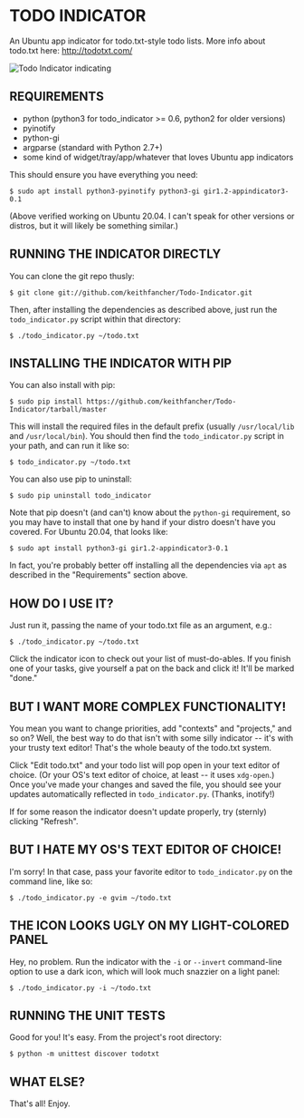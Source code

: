 TODO INDICATOR
==============

An Ubuntu app indicator for todo.txt-style todo lists. More info about todo.txt
here: http://todotxt.com/

![Todo Indicator indicating](https://raw.github.com/keithfancher/Todo-Indicator/master/todo_indicator_shot.png)


REQUIREMENTS
------------
* python (python3 for todo_indicator >= 0.6, python2 for older versions)
* pyinotify
* python-gi
* argparse (standard with Python 2.7+)
* some kind of widget/tray/app/whatever that loves Ubuntu app indicators

This should ensure you have everything you need:

    $ sudo apt install python3-pyinotify python3-gi gir1.2-appindicator3-0.1 

(Above verified working on Ubuntu 20.04. I can't speak for other versions or
distros, but it will likely be something similar.)


RUNNING THE INDICATOR DIRECTLY
------------------------------
You can clone the git repo thusly:

    $ git clone git://github.com/keithfancher/Todo-Indicator.git

Then, after installing the dependencies as described above, just run the
`todo_indicator.py` script within that directory:

    $ ./todo_indicator.py ~/todo.txt


INSTALLING THE INDICATOR WITH PIP
---------------------------------
You can also install with pip:

    $ sudo pip install https://github.com/keithfancher/Todo-Indicator/tarball/master

This will install the required files in the default prefix (usually
`/usr/local/lib` and `/usr/local/bin`). You should then find the
`todo_indicator.py` script in your path, and can run it like so:

    $ todo_indicator.py ~/todo.txt

You can also use pip to uninstall:

    $ sudo pip uninstall todo_indicator

Note that pip doesn't (and can't) know about the `python-gi` requirement, so
you may have to install that one by hand if your distro doesn't have you
covered. For Ubuntu 20.04, that looks like:

    $ sudo apt install python3-gi gir1.2-appindicator3-0.1 

In fact, you're probably better off installing all the dependencies via `apt`
as described in the "Requirements" section above.


HOW DO I USE IT?
----------------
Just run it, passing the name of your todo.txt file as an argument, e.g.:

    $ ./todo_indicator.py ~/todo.txt

Click the indicator icon to check out your list of must-do-ables. If you finish
one of your tasks, give yourself a pat on the back and click it! It'll be
marked "done."


BUT I WANT MORE COMPLEX FUNCTIONALITY!
--------------------------------------
You mean you want to change priorities, add "contexts" and "projects," and so
on? Well, the best way to do that isn't with some silly indicator -- it's with
your trusty text editor! That's the whole beauty of the todo.txt system.

Click "Edit todo.txt" and your todo list will pop open in your text editor of
choice. (Or your OS's text editor of choice, at least -- it uses `xdg-open`.)
Once you've made your changes and saved the file, you should see your updates
automatically reflected in `todo_indicator.py`. (Thanks, inotify!)

If for some reason the indicator doesn't update properly, try (sternly)
clicking "Refresh".


BUT I HATE MY OS'S TEXT EDITOR OF CHOICE!
-----------------------------------------
I'm sorry! In that case, pass your favorite editor to `todo_indicator.py` on the
command line, like so:

    $ ./todo_indicator.py -e gvim ~/todo.txt


THE ICON LOOKS UGLY ON MY LIGHT-COLORED PANEL
---------------------------------------------
Hey, no problem. Run the indicator with the `-i` or `--invert` command-line
option to use a dark icon, which will look much snazzier on a light panel:

    $ ./todo_indicator.py -i ~/todo.txt


RUNNING THE UNIT TESTS
----------------------
Good for you! It's easy. From the project's root directory:

    $ python -m unittest discover todotxt


WHAT ELSE?
----------
That's all! Enjoy.
